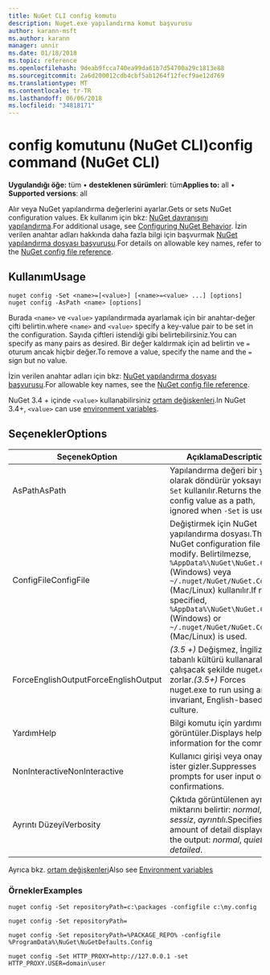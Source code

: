 ```yaml
---
title: NuGet CLI config komutu
description: Nuget.exe yapılandırma komut başvurusu
author: karann-msft
ms.author: karann
manager: unnir
ms.date: 01/18/2018
ms.topic: reference
ms.openlocfilehash: 9deab9fcca740ea99da61b7d54700a29c1813e88
ms.sourcegitcommit: 2a6d200012cdb4cbf5ab1264f12fecf9ae12d769
ms.translationtype: MT
ms.contentlocale: tr-TR
ms.lasthandoff: 06/06/2018
ms.locfileid: "34818171"
---
```

# <a name="config-command-nuget-cli"></a><span data-ttu-id="00f6a-103">config komutunu (NuGet CLI)</span><span class="sxs-lookup"><span data-stu-id="00f6a-103">config command (NuGet CLI)</span></span>

<span data-ttu-id="00f6a-104">**Uygulandığı öğe:** tüm &bullet; **desteklenen sürümleri**: tüm</span><span class="sxs-lookup"><span data-stu-id="00f6a-104">**Applies to:** all &bullet; **Supported versions**: all</span></span>

<span data-ttu-id="00f6a-105">Alır veya NuGet yapılandırma değerlerini ayarlar.</span><span class="sxs-lookup"><span data-stu-id="00f6a-105">Gets or sets NuGet configuration values.</span></span> <span data-ttu-id="00f6a-106">Ek kullanım için bkz: [NuGet davranışını yapılandırma](../consume-packages/configuring-nuget-behavior.md).</span><span class="sxs-lookup"><span data-stu-id="00f6a-106">For additional usage, see [Configuring NuGet Behavior](../consume-packages/configuring-nuget-behavior.md).</span></span> <span data-ttu-id="00f6a-107">İzin verilen anahtar adları hakkında daha fazla bilgi için başvurmak [NuGet yapılandırma dosyası başvurusu](../reference/nuget-config-file.md).</span><span class="sxs-lookup"><span data-stu-id="00f6a-107">For details on allowable key names, refer to the [NuGet config file reference](../reference/nuget-config-file.md).</span></span>

## <a name="usage"></a><span data-ttu-id="00f6a-108">Kullanım</span><span class="sxs-lookup"><span data-stu-id="00f6a-108">Usage</span></span>

```cli
nuget config -Set <name>=[<value>] [<name>=<value> ...] [options]
nuget config -AsPath <name> [options]
```

<span data-ttu-id="00f6a-109">Burada `<name>` ve `<value>` yapılandırmada ayarlamak için bir anahtar-değer çifti belirtin.</span><span class="sxs-lookup"><span data-stu-id="00f6a-109">where `<name>` and `<value>` specify a key-value pair to be set in the configuration.</span></span> <span data-ttu-id="00f6a-110">Sayıda çiftleri istendiği gibi belirtebilirsiniz.</span><span class="sxs-lookup"><span data-stu-id="00f6a-110">You can specify as many pairs as desired.</span></span> <span data-ttu-id="00f6a-111">Bir değer kaldırmak için ad belirtin ve `=` oturum ancak hiçbir değer.</span><span class="sxs-lookup"><span data-stu-id="00f6a-111">To remove a value, specify the name and the `=` sign but no value.</span></span>

<span data-ttu-id="00f6a-112">İzin verilen anahtar adları için bkz: [NuGet yapılandırma dosyası başvurusu](../reference/nuget-config-file.md).</span><span class="sxs-lookup"><span data-stu-id="00f6a-112">For allowable key names, see the [NuGet config file reference](../reference/nuget-config-file.md).</span></span>

<span data-ttu-id="00f6a-113">NuGet 3.4 + içinde `<value>` kullanabilirsiniz [ortam değişkenleri](cli-ref-environment-variables.md).</span><span class="sxs-lookup"><span data-stu-id="00f6a-113">In NuGet 3.4+, `<value>` can use [environment variables](cli-ref-environment-variables.md).</span></span>

## <a name="options"></a><span data-ttu-id="00f6a-114">Seçenekler</span><span class="sxs-lookup"><span data-stu-id="00f6a-114">Options</span></span>

| <span data-ttu-id="00f6a-115">Seçenek</span><span class="sxs-lookup"><span data-stu-id="00f6a-115">Option</span></span> | <span data-ttu-id="00f6a-116">Açıklama</span><span class="sxs-lookup"><span data-stu-id="00f6a-116">Description</span></span> |
| --- | --- |
| <span data-ttu-id="00f6a-117">AsPath</span><span class="sxs-lookup"><span data-stu-id="00f6a-117">AsPath</span></span> | <span data-ttu-id="00f6a-118">Yapılandırma değeri bir yolu olarak döndürür yoksayıldı `-Set` kullanılır.</span><span class="sxs-lookup"><span data-stu-id="00f6a-118">Returns the config value as a path, ignored when `-Set` is used.</span></span> |
| <span data-ttu-id="00f6a-119">ConfigFile</span><span class="sxs-lookup"><span data-stu-id="00f6a-119">ConfigFile</span></span> | <span data-ttu-id="00f6a-120">Değiştirmek için NuGet yapılandırma dosyası.</span><span class="sxs-lookup"><span data-stu-id="00f6a-120">The NuGet configuration file to modify.</span></span> <span data-ttu-id="00f6a-121">Belirtilmezse, `%AppData%\NuGet\NuGet.Config` (Windows) veya `~/.nuget/NuGet/NuGet.Config` (Mac/Linux) kullanılır.</span><span class="sxs-lookup"><span data-stu-id="00f6a-121">If not specified, `%AppData%\NuGet\NuGet.Config` (Windows) or `~/.nuget/NuGet/NuGet.Config` (Mac/Linux) is used.</span></span>|
| <span data-ttu-id="00f6a-122">ForceEnglishOutput</span><span class="sxs-lookup"><span data-stu-id="00f6a-122">ForceEnglishOutput</span></span> | <span data-ttu-id="00f6a-123">*(3.5 +)*  Değişmez, İngilizce tabanlı kültürü kullanarak çalışacak şekilde nuget.exe zorlar.</span><span class="sxs-lookup"><span data-stu-id="00f6a-123">*(3.5+)* Forces nuget.exe to run using an invariant, English-based culture.</span></span> |
| <span data-ttu-id="00f6a-124">Yardım</span><span class="sxs-lookup"><span data-stu-id="00f6a-124">Help</span></span> | <span data-ttu-id="00f6a-125">Bilgi komutu için yardımı görüntüler.</span><span class="sxs-lookup"><span data-stu-id="00f6a-125">Displays help information for the command.</span></span> |
| <span data-ttu-id="00f6a-126">NonInteractive</span><span class="sxs-lookup"><span data-stu-id="00f6a-126">NonInteractive</span></span> | <span data-ttu-id="00f6a-127">Kullanıcı girişi veya onayı için ister gizler.</span><span class="sxs-lookup"><span data-stu-id="00f6a-127">Suppresses prompts for user input or confirmations.</span></span> |
| <span data-ttu-id="00f6a-128">Ayrıntı Düzeyi</span><span class="sxs-lookup"><span data-stu-id="00f6a-128">Verbosity</span></span> | <span data-ttu-id="00f6a-129">Çıktıda görüntülenen ayrıntı miktarını belirtir: *normal*, *sessiz*, *ayrıntılı*.</span><span class="sxs-lookup"><span data-stu-id="00f6a-129">Specifies the amount of detail displayed in the output: *normal*, *quiet*, *detailed*.</span></span> |

<span data-ttu-id="00f6a-130">Ayrıca bkz. [ortam değişkenleri](cli-ref-environment-variables.md)</span><span class="sxs-lookup"><span data-stu-id="00f6a-130">Also see [Environment variables](cli-ref-environment-variables.md)</span></span>

### <a name="examples"></a><span data-ttu-id="00f6a-131">Örnekler</span><span class="sxs-lookup"><span data-stu-id="00f6a-131">Examples</span></span>

```cli
nuget config -Set repositoryPath=c:\packages -configfile c:\my.config

nuget config -Set repositoryPath=

nuget config -Set repositoryPath=%PACKAGE_REPO% -configfile %ProgramData%\NuGet\NuGetDefaults.Config

nuget config -Set HTTP_PROXY=http://127.0.0.1 -set HTTP_PROXY.USER=domain\user
```
